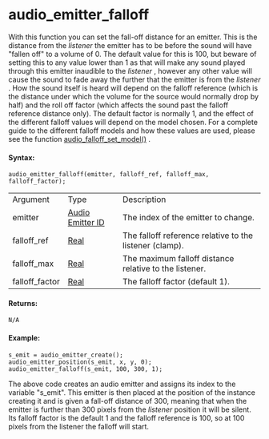 # audio_emitter_falloff

With this function you can set the fall-off distance for an emitter.
This is the distance from the *listener* the emitter has to be before
the sound will have "fallen off" to a volume of 0. The default value for
this is 100, but beware of setting this to any value lower than 1 as
that will make any sound played through this emitter inaudible to the
*listener* , however any other value will cause the sound to fade away
the further that the emitter is from the *listener* . How the sound
itself is heard will depend on the falloff reference (which is the
distance under which the volume for the source would normally drop by
half) and the roll off factor (which affects the sound past the falloff
reference distance only). The default factor is normally 1, and the
effect of the different falloff values will depend on the model chosen.
For a complete guide to the different falloff models and how these
values are used, please see the function
[audio_falloff_set_model()](../audio_falloff_set_model) .

#### Syntax:

``` gml
audio_emitter_falloff(emitter, falloff_ref, falloff_max, falloff_factor);
```

|                |                                                                                                                                         |                                                         |
|----------------|-----------------------------------------------------------------------------------------------------------------------------------------|---------------------------------------------------------|
| Argument       | Type                                                                                                                                    | Description                                             |
| emitter        |  [Audio Emitter ID](../../../../../../GameMaker_Language/GML_Reference/Asset_Management/Audio/Audio_Emitters/audio_emitter_create)  | The index of the emitter to change.                     |
| falloff_ref    |  [Real](../../../../../../GameMaker_Language/GML_Overview/Data_Types)                                                               | The falloff reference relative to the listener (clamp). |
| falloff_max    |  [Real](../../../../../../GameMaker_Language/GML_Overview/Data_Types)                                                               | The maximum falloff distance relative to the listener.  |
| falloff_factor |  [Real](../../../../../../GameMaker_Language/GML_Overview/Data_Types)                                                               | The falloff factor (default 1).                         |

#### Returns:

``` gml
N/A
```

#### Example:

``` gml
s_emit = audio_emitter_create();
audio_emitter_position(s_emit, x, y, 0);
audio_emitter_falloff(s_emit, 100, 300, 1);
```

The above code creates an audio emitter and assigns its index to the
variable "s_emit". This emitter is then placed at the position of the
instance creating it and is given a fall-off distance of 300, meaning
that when the emitter is further than 300 pixels from the *listener*
position it will be silent. Its falloff factor is the default 1 and the
falloff reference is 100, so at 100 pixels from the listener the falloff
will start.
